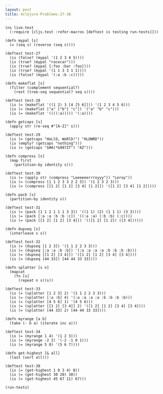 ```yaml
---
layout: post
title: 4clojure-Problems-27-38
---
```


<pre><code class="language-klipse">(ns live.test
  (:require [cljs.test :refer-macros [deftest is testing run-tests]]))
  
(defn mypal [s]
  (= (seq s) (reverse (seq s))))

(deftest test-27
  (is (false? (mypal '(1 2 3 4 5))))
  (is (true? (mypal "racecar")))
  (is (true? (mypal [:foo :bar :foo])))
  (is (true? (mypal '(1 1 3 3 1 1))))
  (is (false? (mypal '(:a :b :c)))))

(defn makeflat [s]
  (filter (complement sequential?)
    (rest (tree-seq sequential? seq s))))

(deftest test-28
  (is (= (makeflat '((1 2) 3 [4 [5 6]])) '(1 2 3 4 5 6)))
  (is (= (makeflat ["a" ["b"] "c"]) '("a" "b" "c")))
  (is (= (makeflat '((((:a))))) '(:a))))

(defn getcaps [s]
  (apply str (re-seq #"[A-Z]" s)))

(deftest test-29
  (is (= (getcaps "HeLlO, WoRlD!") "HLOWRD"))
  (is (empty? (getcaps "nothing")))
  (is (= (getcaps "$#A(*&987Zf") "AZ")))

(defn compress [s]
  (map first
    (partition-by identity s)))

(deftest test-30
  (is (= (apply str (compress "Leeeeeerrroyyy")) "Leroy"))
  (is (= (compress [1 1 2 3 3 2 2 3]) '(1 2 3 2 3)))
  (is (= (compress [[1 2] [1 2] [3 4] [1 2]]) '([1 2] [3 4] [1 2]))))
  
(defn pack [s]
  (partition-by identity s))

(deftest test-31
  (is (= (pack [1 1 2 1 1 1 3 3]) '((1 1) (2) (1 1 1) (3 3))))
  (is (= (pack [:a :a :b :b :c]) '((:a :a) (:b :b) (:c))))
  (is (= (pack [[1 2] [1 2] [3 4]]) '(([1 2] [1 2]) ([3 4])))))
  
(defn dupseq [s]
  (interleave s s))

(deftest test-32
  (is (= (dupseq [1 2 3]) '(1 1 2 2 3 3)))
  (is (= (dupseq [:a :a :b :b]) '(:a :a :a :a :b :b :b :b)))
  (is (= (dupseq [[1 2] [3 4]]) '([1 2] [1 2] [3 4] [3 4])))
  (is (= (dupseq [44 33]) [44 44 33 33])))
  
(defn splatter [s n]
  (mapcat
    (fn [s]
      (repeat n s))s))

(deftest test-33
  (is (= (splatter [1 2 3] 2) '(1 1 2 2 3 3)))
  (is (= (splatter [:a :b] 4) '(:a :a :a :a :b :b :b :b)))
  (is (= (splatter [4 5 6] 1) '(4 5 6)))
  (is (= (splatter [[1 2] [3 4]] 2) '([1 2] [1 2] [3 4] [3 4])))
  (is (= (splatter [44 33] 2) [44 44 33 33])))
  
(defn myrange [a b]
  (take (- b a) (iterate inc a)))

(deftest test-34
  (is (= (myrange 1 4) '(1 2 3)))
  (is (= (myrange -2 2) '(-2 -1 0 1)))
  (is (= (myrange 5 8) '(5 6 7))))
  
(defn get-highest [& all]
  (last (sort all)))

(deftest test-38
  (is (= (get-highest 1 8 3 4) 8))
  (is (= (get-highest 30 20) 30))
  (is (= (get-highest 45 67 11) 67)))

(run-tests)
</code></pre>
